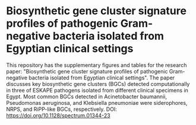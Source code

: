 # Biosynthetic gene cluster signature profiles of pathogenic Gram-negative bacteria isolated from Egyptian clinical settings
This repository has the supplementary figures and tables for the research paper: "Biosynthetic gene cluster signature profiles of pathogenic Gram-negative bacteria isolated from Egyptian clinical settings". 
The paper discusses key biosynthetic gene clusters (BGCs) detected computationally in three of ESKAPE pathogens isolated from different clinical specimens in Egypt. Most common BGCs detected in Acinetobacter baumannii, Pseudomonas aeruginosa, and Klebsiella pneumoniae were siderophores, NRPS, and RiPP-like BGCs, respectively.
DOI: https://doi.org/10.1128/spectrum.01344-23


